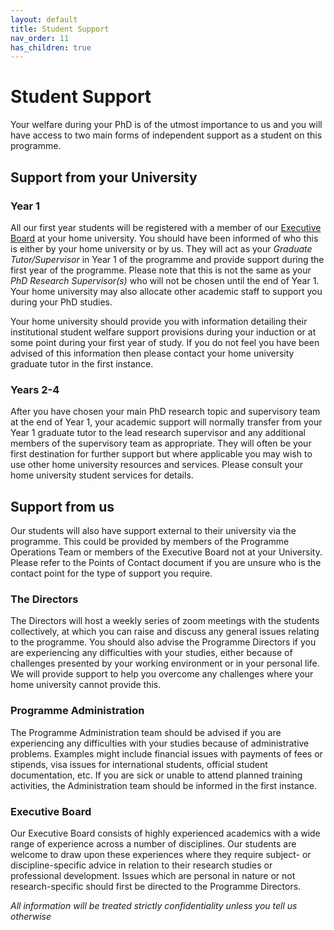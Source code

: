 ```yaml
---
layout: default
title: Student Support
nav_order: 11
has_children: true
---
```


# Student Support

Your welfare during your PhD is of the utmost importance to us and you will have access to two main forms of independent support as a student on this programme.

## Support from your University

### Year 1

All our first year students will be registered with a member of our [Executive Board](course_docs/staff.md) at your home university. You should have been informed of who this is either by your home university or by us. They will act as your *Graduate Tutor/Supervisor* in Year 1 of the programme and provide support during the first year of the programme. Please note that this is not the same as your *PhD Research Supervisor(s)* who will not be chosen until the end of Year 1. Your home university may also allocate other academic staff to support you during your PhD studies.

Your home university should provide you with information detailing their institutional student welfare support provisions during your induction or at some point during your first year of study. If you do not feel you have been advised of this information then please contact your home university graduate tutor in the first instance. 

### Years 2-4

After you have chosen your main PhD research topic and supervisory team at the end of Year 1, your academic support will normally transfer from your Year 1 graduate tutor to the lead research supervisor and any additional members of the supervisory team as appropriate. They will often be your first destination for further support but where applicable you may wish to use other home university resources and services. Please consult your home university student services for details.

## Support from us

Our students will also have support external to their university via the programme. This could be provided by members of the Programme Operations Team or members of the Executive Board not at your University.  Please refer to the Points of Contact document if you are unsure who is the contact point for the type of support you require.

### The Directors

The Directors will host a weekly series of zoom meetings with the students collectively, at which you can raise and discuss any general issues relating to the programme. You should also advise the Programme Directors if you are experiencing any difficulties with your studies, either because of challenges presented by your working environment or in your personal life. We will provide support to help you overcome any challenges where your home university cannot provide this. 

### Programme Administration

The Programme Administration team should be advised if you are experiencing any difficulties with your studies because of administrative problems. Examples might include financial issues with payments of fees or stipends, visa issues for international students, official student documentation, etc. If you are sick or unable to attend planned training activities, the Administration team should be informed in the first instance.

### Executive Board

Our Executive Board consists of highly experienced academics with a wide range of experience across a number of disciplines. Our students are welcome to draw upon these experiences where they require subject- or discipline-specific advice in relation to their research studies or professional development. Issues which are personal in nature or not research-specific should first be directed to the Programme Directors.

*All information will be treated strictly confidentiality unless you tell us otherwise*


